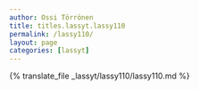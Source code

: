 ```yaml
---
author: Ossi Törrönen
title: titles.lassyt.lassy110
permalink: /lassy110/
layout: page
categories: [lassyt]
---
```

{% translate_file _lassyt/lassy110/lassy110.md %}